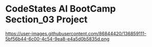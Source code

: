 # CodeStates AI BootCamp Section_03 Project
https://user-images.githubusercontent.com/86844420/136859111-5bf56b44-6c00-4c54-9ea8-e4a5d0b5835d.png
